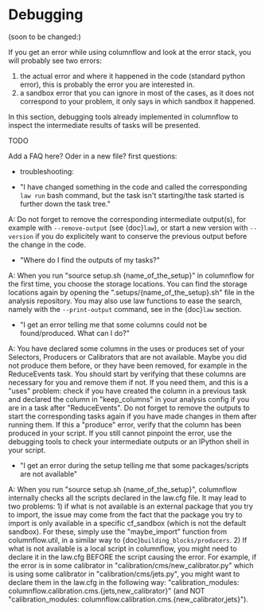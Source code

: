 # Debugging

(soon to be changed:)

If you get an error while using columnflow and look at the error stack, you will probably see
two errors:

1) the actual error and where it happened in the code (standard python error), this is probably
the error you are interested in.
2) a sandbox error that you can ignore in most of the cases, as
it does not correspond to your problem, it only says in which sandbox it happened.

In this section, debugging tools already implemented in columnflow to inspect the intermediate
results of tasks will be presented.

TODO

Add a FAQ here? Oder in a new file? first questions:
- troubleshooting:

- "I have changed something in the code and called the corresponding ```law run``` bash command,
but the task isn't starting/the task started is further down the task tree."

A: Do not forget to remove the corresponding intermediate output(s), for example with
```--remove-output``` (see {doc}`law`), or start a new version with ```--version``` if you do
explicitely want to conserve the previous output before the change in the code.

- "Where do I find the outputs of my tasks?"

A: When you run "source setup.sh {name_of_the_setup}" in columnflow for the first time, you choose
the storage locations. You can find the storage locations again by opening the
".setups/{name_of_the_setup}.sh" file in the analysis repository. You may also use law functions to
ease the search, namely with the ```--print-output``` command, see in the {doc}`law` section.

- "I get an error telling me that some columns could not be found/produced. What can I do?"

A: You have declared some columns in the uses or produces set of your Selectors, Producers or
Calibrators that are not available. Maybe you did not produce them before, or they have been
removed, for example in the ReduceEvents task. You should start by verifying that these columns
are necessary for you and remove them if not. If you need them, and this is a "uses" problem: check
if you have created the column in a previous task and declared the
column in "keep_columns" in your analysis config if you are in a task after "ReduceEvents". Do not
forget to remove the outputs to start the corresponding tasks again if you have made changes in them
after running them. If this a "produce" error, verify that the column has been produced in your
script. If you still cannot pinpoint the error, use the debugging tools to check your intermediate
outputs or an IPython shell in your script.

- "I get an error during the setup telling me that some packages/scripts are not available"

A: When you run "source setup.sh {name_of_the_setup}", columnflow internally checks all the scripts
declared in the law.cfg file. It may lead to two problems: 1) if what is not available is an
external package that you try to import, the issue may come from the fact that the package you try
to import is only available in a specific cf_sandbox (which is not the default sandbox). For these,
simply use the "maybe_import" function from columnflow.util, in a similar way to
{doc}`building_blocks/producers`. 2) If what is not available is a local script in columnflow,
you might need to declare it in the law.cfg BEFORE the script causing the error. For example, if
the error is in some calibrator in "calibration/cms/new_calibrator.py" which is using some
calibrator in "calibration/cms/jets.py", you might want to declare them in the law.cfg in the
following way: "calibration_modules: columnflow.calibration.cms.{jets,new_calibrator}" (and NOT
"calibration_modules: columnflow.calibration.cms.{new_calibrator,jets}").
